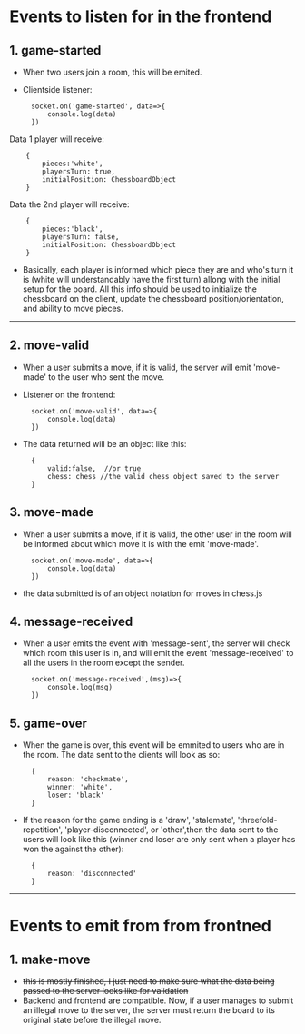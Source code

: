# Events to listen for in the frontend
## 1. game-started
- When two users join a room, this will be emited. 
- Clientside listener:
    
        socket.on('game-started', data=>{
            console.log(data)
        })

Data 1 player will receive:

        {
            pieces:'white',
            playersTurn: true,
            initialPosition: ChessboardObject
        }

Data the 2nd player will receive:

        {
            pieces:'black',
            playersTurn: false,
            initialPosition: ChessboardObject
        }

- Basically, each player is informed which piece they are and who's turn it is (white will understandably have the first turn) allong with the initial setup for the board. All this info should be used to initialize the chessboard on the client, update the chessboard position/orientation, and ability to move pieces.

---

## 2. move-valid
- When a user submits a move, if it is valid, the server will emit 'move-made' to the user who sent the move. 
- Listener on the frontend:

        socket.on('move-valid', data=>{
            console.log(data) 
        })
- The data returned will be an object like this:  
        
        {
            valid:false,  //or true
            chess: chess //the valid chess object saved to the server
        }

## 3. move-made
- When a user submits a move, if it is valid, the other user in the room will be informed about which move it is with the emit 'move-made'.

        socket.on('move-made', data=>{
            console.log(data)
        })

- the data submitted is of an object notation for moves in chess.js

## 4. message-received
- When a user emits the event with 'message-sent', the server will check which room this user is in, and will emit the event 'message-received' to all the users in the room except the sender.

        socket.on('message-received',(msg)=>{
            console.log(msg)
        })

## 5. game-over
- When the game is over, this event will be emmited to users who are in the room. The data sent to the clients will look as so:
            
        {
            reason: 'checkmate',
            winner: 'white',
            loser: 'black'
        }

- If the reason for the game ending is a 'draw', 'stalemate', 'threefold-repetition', 'player-disconnected', or 'other',then the data sent to the users will look like this (winner and loser are only sent when a player has won the against the other):

        {
            reason: 'disconnected'
        }
---
# Events to emit from from frontned


## 1. make-move
-  <del>this is mostly finished, I just need to make sure what the data being passed to the server looks like for validation</del>
- Backend and frontend are compatible. Now, if a user manages to submit an illegal move to the server, the server must return the board to its original state before the illegal move.